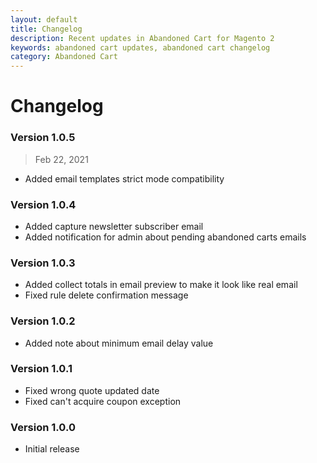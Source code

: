```yaml
---
layout: default
title: Changelog
description: Recent updates in Abandoned Cart for Magento 2
keywords: abandoned cart updates, abandoned cart changelog
category: Abandoned Cart
---
```


# Changelog

### Version 1.0.5

> Feb 22, 2021

 -  Added email templates strict mode compatibility

### Version 1.0.4

 -  Added capture newsletter subscriber email
 -  Added notification for admin about pending abandoned carts emails

### Version 1.0.3

 -  Added collect totals in email preview to make it look like real email
 -  Fixed rule delete confirmation message

### Version 1.0.2

 -  Added note about minimum email delay value

### Version 1.0.1

 -  Fixed wrong quote updated date
 -  Fixed can't acquire coupon exception

### Version 1.0.0

 -  Initial release
